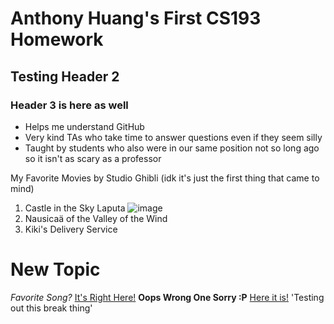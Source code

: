 # Anthony Huang's First CS193 Homework
## Testing Header 2
### Header 3 is here as well
- Helps me understand GitHub
- Very kind TAs who take time to answer questions even if they seem silly
- Taught by students who also were in our same position not so long ago so it isn't as scary as a professor

My Favorite Movies by Studio Ghibli (idk it's just the first thing that came to mind)
1. Castle in the Sky Laputa
 ![image](https://github.com/user-attachments/assets/66c8a610-e645-41b8-ae61-26ac3fa77ed6)
2. Nausicaä of the Valley of the Wind
3. Kiki's Delivery Service
# **New Topic**
_Favorite Song?_
[It's Right Here!](https://www.youtube.com/watch?v=dQw4w9WgXcQ&pp=ygUabmV2ZXJnb25uYWdpdmV5b3V1cCBseXJpY3M%3D)
**Oops Wrong One Sorry :P**
[Here it is!](https://www.youtube.com/watch?v=5GUaMOpfmr8)
'Testing out this break thing'
